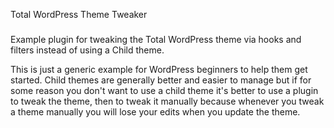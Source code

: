 Total WordPress Theme Tweaker
###

Example plugin for tweaking the Total WordPress theme via hooks and filters instead of using a Child theme.

This is just a generic example for WordPress beginners to help them get started.
Child themes are generally better and easier to manage but if for some reason you don't want to use a child theme it's better to use a plugin to tweak the theme, then to tweak it manually because whenever you tweak a theme manually you will lose your edits when you update the theme.
